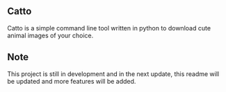 ## Catto
Catto is a simple command line tool written in python to download cute animal images of your choice.


## Note
This project is still in development and in the next update, this readme will be updated and more features will be added.